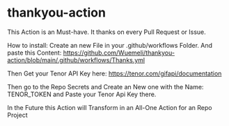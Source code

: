 # thankyou-action
This Action is an Must-have. It thanks on every Pull Request or Issue.

How to install:
Create an new File in your .github/workflows Folder. And paste this Content: https://github.com/Wuemeli/thankyou-action/blob/main/.github/workflows/Thanks.yml

Then Get your Tenor API Key here: https://tenor.com/gifapi/documentation

Then go to the Repo Secrets and Create an New one with the Name: TENOR_TOKEN and Paste your Tenor Api Key there.


In the Future this Action will Transform in an All-One Action for an Repo Project

